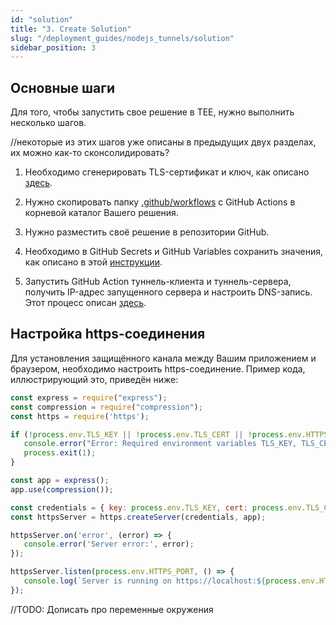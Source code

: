 ```yaml
---
id: "solution"
title: "3. Create Solution"
slug: "/deployment_guides/nodejs_tunnels/solution"
sidebar_position: 3
---
```

## Основные шаги
Для того, чтобы запустить свое решение в TEE, нужно выполнить несколько шагов.

<Highlight color="red">//некоторые из этих шагов уже описаны в предыдущих двух разделах, их можно как-то сконсолидировать?</Highlight>

1. Необходимо сгенерировать TLS-сертификат и ключ,
   как описано [здесь](https://docs.dev.superprotocol.com/developers/guides/tunnel-clients/prepare).

2. Нужно скопировать папку [.github/workflows](https://github.com/Super-Protocol/docs/tree/develop/.github/workflows) 
   с GitHub Actions в корневой каталог Вашего решения.
3. Нужно разместить своё решение в репозитории GitHub.
4. Необходимо в GitHub Secrets и GitHub Variables сохранить значения, как описано в этой 
   [инструкции](https://docs.dev.superprotocol.com/developers/guides/tunnel-clients/repo).
5. Запустить GitHub Action туннель-клиента и туннель-сервера, получить IP-адрес запущенного сервера и настроить
   DNS-запись. Этот процесс описан [здесь](https://docs.dev.superprotocol.com/developers/guides/tunnel-clients/deploy).

## Настройка https-соединения

Для установления защищённого канала между Вашим приложением и браузером, необходимо настроить https-соединение.
Пример кода, иллюстрирующий это, приведён ниже:

```javascript
const express = require("express");
const compression = require("compression");
const https = require('https');

if (!process.env.TLS_KEY || !process.env.TLS_CERT || !process.env.HTTPS_PORT) {
   console.error("Error: Required environment variables TLS_KEY, TLS_CERT, and HTTPS_PORT are not set");
   process.exit(1);
}

const app = express();
app.use(compression());

const credentials = { key: process.env.TLS_KEY, cert: process.env.TLS_CERT };
const httpsServer = https.createServer(credentials, app);

httpsServer.on('error', (error) => {
   console.error('Server error:', error);
});

httpsServer.listen(process.env.HTTPS_PORT, () => {
   console.log(`Server is running on https://localhost:${process.env.HTTPS_PORT}`);
});
```

<Highlight color="red">//TODO: Дописать про переменные окружения</Highlight>


